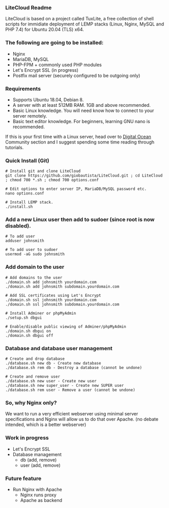 ### LiteCloud Readme

LiteCloud is based on a project called TuxLite, a free collection of shell scripts for immidiate deployment of LEMP stacks (Linux, Nginx, MySQL and PHP 7.4) for Ubuntu 20.04 (TLS) x64.

### The following are going to be installed:

-   Nginx
-   MariaDB, MySQL
-   PHP-FPM + commonly used PHP modules
-   Let's Encrypt SSL (in progress)
-   Postfix mail server (securely configured to be outgoing only)

### Requirements

-   Supports Ubuntu 18.04, Debian 8.
-   A server with at least 512MB RAM. 1GB and above recommended.
-   Basic Linux knowledge. You will need know how to connect to your server remotely.
-   Basic text editor knowledge. For beginners, learning GNU nano is recommended.

If this is your first time with a Linux server, head over to [Digital Ocean](https://m.do.co/c/1eb2baff1acd) Community section and I suggest spending some time reading through tutorials.

### Quick Install (Git)

    # Install git and clone LiteCloud
    git clone https://github.com/giobautista/LiteCloud.git ; cd LiteCloud ; chmod 700 *.sh ; chmod 700 options.conf

    # Edit options to enter server IP, MariaDB/MySQL password etc.
    nano options.conf

    # Install LEMP stack.
    ./install.sh

### Add a new Linux user then add to sudoer (since root is now disabled).

    # To add user
    adduser johnsmith

    # To add user to sudoer
    usermod -aG sudo johnsmith

### Add domain to the user

    # Add domains to the user
    ./domain.sh add johnsmith yourdomain.com
    ./domain.sh add johnsmith subdomain.yourdomain.com

    # Add SSL certificates using Let's Encrypt
    ./domain.sh ssl johnsmith yourdomain.com
    ./domain.sh ssl johnsmith subdomain.yourdomain.com

    # Install Adminer or phpMyAdmin
    ./setup.sh dbgui

    # Enable/disable public viewing of Adminer/phpMyAdmin
    ./domain.sh dbgui on
    ./domain.sh dbgui off

### Database and database user management

    # Create and drop database
    ./database.sh new db - Create new database
    ./database.sh rem db - Destroy a database (cannot be undone)

    # Create and remove user
    ./database.sh new user - Create new user
    ./database.sh new super_user - Create new SUPER user
    ./database.sh rem user - Remove a user (cannot be undone)

### So, why Nginx only?

We want to run a very efficient webserver using minimal server specifications and Nginx will allow us to do that over Apache. (no debate intended, which is a better webserver)

### Work in progress
- Let's Encrypt SSL
- Database management
    + db (add, remove)
    + user (add, remove)

### Future feature

- Run Nginx with Apache
    + Nginx runs proxy
    + Apache as backend
